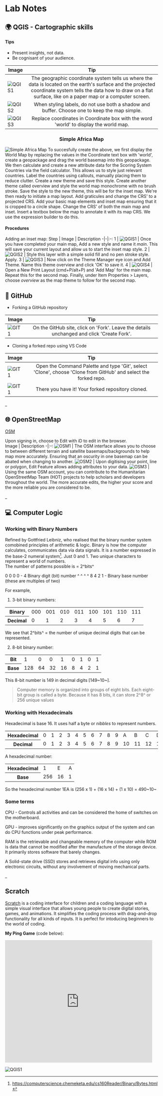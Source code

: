 # Lab Notes

## :earth_africa: QGIS - Cartographic skills
#### Tips

- Present insights, not data.
- Be cognisant of your audience.

Image | Tip
-|:-:
![QGIS1](screenshots/OSM_bkgrounds.jpg) | The geographic coordinate system tells us where the data is located on the earth's surface and the projected coordinate system tells the data how to draw on a flat surface, like on a paper map or a computer screen.
![QGIS2](screenshots/QGIS_tip1.48.png) | When styling labels, do not use both a shadow and buffer. Choose one to keep the map simple.
![QGIS3](screenshots/world.png) | Replace coordinates in Coordinate box with the word 'world' to display the world map.

<h3 style="text-align: center">Simple Africa Map</h3>

![Simple Africa Map](screenshots/Map1.png) 
To succesfully create the above, we first display the World Map by replacing the values in the Coordinate text box with 'world', create a geopackage and drag the world basemap into this geopackage.
We then calculate and create a new attribute data for the Scoring System Countries via the field calculator. This allows us to style just relevant countries. Label the countries using callouts, manually placing them to reduce clutter. Create a new theme and save this style. Create another theme called overview and style the world map monochrome with no brush stroke. Save the style to the new theme, this will be for the inset map.
We're then ready to initiate a map layout. Add graticules and change the CRS' to a projected CRS. Add your basic map elements and inset map ensuring that it is cropped to a circle shape. Change the CRS' of both the main map and inset. Insert a textbox below the map to annotate it with its map CRS. We use the expression builder to do this.


#### Procedures

Adding an inset map:
Step | Image | Description
-|-|:-:
1 | ![QGIS1](screenshots/QGIS_addStyle.00.png) | Once you have completed your main map, Add a new style and name it _main_. This will save your current layout and allow us to start the inset map style.
2 | ![QGIS2](screenshots/QGIS_addStyle2.png) | Style this layer with a simple solid fill and no pen stroke style. Apply.
3 | ![QGIS3](screenshots/QGIS_addStyle3.png) | Now click on the Theme Manager eye icon and Add Theme. Name this theme overview and click 'OK' to save it.
4 | ![QGIS4](screenshots/QGIS_addStyle4.png) | Open a New Print Layout (cmd+P/alt+P) and 'Add Map' for the main map. Repeat this for the second map. Finally, under Item Properties > Layers, choose _overview_ as the map theme to follow for the second map.

<!-- Making a simple flagmap:
Step | Image | Instruction |
-|-|:-: -->

## :file_folder: GitHub
- Forking a GitHub repository 

Image | Tip
-|:-:
![GIT1](screenshots/fork.png) | On the GitHub site, click on 'Fork'. Leave the details unchanged and click 'Create Fork'.

- Cloning a forked repo using VS Code

Image | Tip
-|:-:
![GIT1](screenshots/ForkedHandbook.png) | Open the Command Palette and type 'Git', select 'Clone', choose 'Clone from GitHub' and select the forked repo.
![GIT1](screenshots/ForkedHandbook2.png) | There you have it! Your forked repository cloned.


_
## :globe_with_meridians: OpenStreetMap
[OSM](https://www.openstreetmap.org/)

Upon signing in, choose to Edit with iD to edit in the browser.  
Image | Description
-|:-:
![OSM1](screenshots/OSM_bkgrounds.jpg) | The OSM interface allows you to choose to between different terrain and satellite basemaps/backgrounds to help map more accurately. Ensuring that an oscurity in one basemap can be abated when changing to another.
![OSM2](screenshots/OSM_attributes.png) | Upon digitising your point, line or polygon, Edit Feature allows adding attributes to your data. 
![OSM3](screenshots/OSM_HOT.png) | Using the same OSM account, you can contribute to the Humanitarian OpenStreetMap Team (HOT) projects to help scholars and developers throughout the world. The more accurate edits, the higher your score and the more reliable you are considered to be.

_
## :computer: Computer Logic
### Working with Binary Numbers
Refined by Gottfried Leibniz, who realised that the binary number system comobined principles of arithmetic & logic. Binary is how the computer calculates, communicates data via data signals. It is a number expressed in the base-2 numeral system[^1]. Just 0 and 1. Two unique characters to represent a world of numbers.  
The number of patterns possible is = 2^bits^

<!-- Footnote -->
[^1]: https://computerscience.chemeketa.edu/cs160Reader/Binary/Bytes.html

0 0 0 0 - 4 Binary digit (bit) number
^ ^ ^ ^
8 4 2 1 - Binary base number (these are multiples of two)

For example,
1.  3-bit binary numbers:

<table>
  <tr>
    <th>Binary</th>
    <td>000</td>
    <td>001</td>
    <td>010</td>
    <td>011</td>
    <td>100</td>
    <td>101</td>
    <td>110</td>
    <td>111</td>
  </tr>
  <tr>
    <th>Decimal</th>
    <td>0</td>
    <td>1</td>
    <td>2</td>
    <td>3</td>
    <td>4</td>
    <td>5</td>
    <td>6</td>
    <td>7</td>
  </tr>
</table>

We see that  2^bits^ = the number of unique decimal digits that can be represented.


2. 8-bit binary number:

<table>
  <tr>
    <th>Bit</th>
    <td>1</td>
    <td>0</td>
    <td>0</td>
    <td>1</td>
    <td>0</td>
    <td>1</td>
    <td>0</td>
    <td>1</td>
  </tr>
  <tr>
    <th>Base</th>
    <td>128</td>
    <td>64</td>
    <td>32</td>
    <td>16</td>
    <td>8</td>
    <td>4</td>
    <td>2</td>
    <td>1</td>
</table>

This 8-bit number is 149 in decimal digits [149~10~]. 

>Computer memory is organized into groups of eight bits. Each eight-bit group is called a byte. Because it has 8 bits, it can store 2^8^ or 256 unique values

### Working with Hexadecimals

Hexadecimal is base 16. It uses half a byte or _nibbles_ to represent numbers.

<table>
  <tr>
    <th>Hexadecimal</th>
    <td>0</td>
    <td>1</td>
    <td>2</td>
    <td>3</td>
    <td>4</td>
    <td>5</td>
    <td>6</td>
    <td>7</td>
    <td>8</td>
    <td>9</td>
    <td>A</td>
    <td>B</td>
    <td>C</td>
    <td>D</td>
    <td>E</td>
    <td>F</td>
  </tr>
  <tr>
    <th>Decimal</th>
    <td>0</td>
    <td>1</td>
    <td>2</td>
    <td>3</td>
    <td>4</td>
    <td>5</td>
    <td>6</td>
    <td>7</td>
    <td>8</td>
    <td>9</td>
    <td>10</td>
    <td>11</td>
    <td>12</td>
    <td>13</td>
    <td>14</td>
    <td>15</td>
</table>

A hexadecimal number:
<table>
  <tr>
    <th>Hexadecimal</th>
    <td>1</td>
    <td>E</td>
    <td>A</td>
  </tr>
  <tr>
    <th>Base</th>
    <td>256</td>
    <td>16</td>
    <td>1</td>
</table>

So the hexadecimal number 1EA is (256 x 1) + (16 x 14) + (1 x 10) = 490~10~


### Some terms
CPU - Controls all activities and can be considered the home of switches on the motherboard.

GPU - improves significantly on the graphics output of the system and can do CPU functions under peak performance.

RAM is the retrievable and changeable memory of the computer while ROM is data that cannot be modified after the manufacture of the storage device. It primarily stores software that barely changes.

A Solid-state drive (SSD) stores and retrieves digital info using only electronic circuits, without any involvement of moving mechanical parts. 

_

## Scratch
[Scratch](https://scratch.mit.edu/) is a coding interface for children and a coding language with a simple visual interface that allows young people to create digital stories, games, and animations. It simplifies the coding process with drag-and-drop functionality for all kinds of inputs. It is perfect for intoducing beginners to the world of coding.


**My Ping Game** (code below):
<iframe src="https://scratch.mit.edu/projects/796534306/embed" allowtransparency="true" width="485" height="402" frameborder="0" scrolling="no" allowfullscreen></iframe>

![QGIS1](screenshots/Scratch1.png) 






<!-- EXAMPLE CODE -->
<!-- Example code block -->
<!-- ```json
{
  "firstName": "John",
  "lastName": "Smith",
  "age": 25
}
``` -->